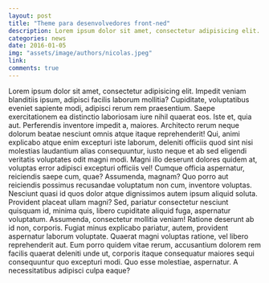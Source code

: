 ```yaml
---
layout: post
title: "Theme para desenvolvedores front-ned"
description: Lorem ipsum dolor sit amet, consectetur adipisicing elit. Magnam ea eos, magni et! Minus laboriosam laborum esse quisquam sit aliquid!
categories: news
date: 2016-01-05
img: "assets/image/authors/nicolas.jpeg"
link: 		
comments: true
---
```

Lorem ipsum dolor sit amet, consectetur adipisicing elit. Impedit veniam blanditiis ipsum, adipisci facilis laborum mollitia? Cupiditate, voluptatibus eveniet sapiente modi, adipisci rerum rem praesentium. Saepe exercitationem ea distinctio laboriosam iure nihil quaerat eos. Iste et, quia aut. Perferendis inventore impedit a, maiores. Architecto rerum neque dolorum beatae nesciunt omnis atque itaque reprehenderit! Qui, animi explicabo atque enim excepturi iste laborum, deleniti officiis quod sint nisi molestias laudantium alias consequuntur, iusto neque et ab sed eligendi veritatis voluptates odit magni modi. Magni illo deserunt dolores quidem at, voluptas error adipisci excepturi officiis vel! Cumque officia aspernatur, reiciendis saepe cum, quae? Assumenda, magnam? Quo porro aut reiciendis possimus recusandae voluptatum non cum, inventore voluptas. Nesciunt quasi id quos dolor atque dignissimos autem ipsum aliquid soluta. Provident placeat ullam magni? Sed, pariatur consectetur nesciunt quisquam id, minima quis, libero cupiditate aliquid fuga, aspernatur voluptatum. Assumenda, consectetur mollitia veniam! Ratione deserunt ab id non, corporis. Fugiat minus explicabo pariatur, autem, provident aspernatur laborum voluptate. Quaerat magni voluptas ratione, vel libero reprehenderit aut. Eum porro quidem vitae rerum, accusantium dolorem rem facilis quaerat deleniti unde ut, corporis itaque consequatur maiores sequi consequuntur quo excepturi modi. Quo esse molestiae, aspernatur. A necessitatibus adipisci culpa eaque?
